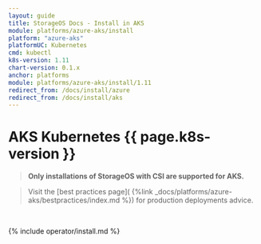 ```yaml
---
layout: guide
title: StorageOS Docs - Install in AKS
module: platforms/azure-aks/install
platform: "azure-aks"
platformUC: Kubernetes
cmd: kubectl
k8s-version: 1.11
chart-version: 0.1.x
anchor: platforms
module: platforms/azure-aks/install/1.11
redirect_from: /docs/install/azure
redirect_from: /docs/install/aks
---
```


# AKS Kubernetes {{ page.k8s-version }}

> __Only installations of StorageOS with CSI are supported for AKS.__

> Visit the [best practices page](
> {%link _docs/platforms/azure-aks/bestpractices/index.md %}) for production
> deployments advice.

&nbsp;

{% include operator/install.md %}
